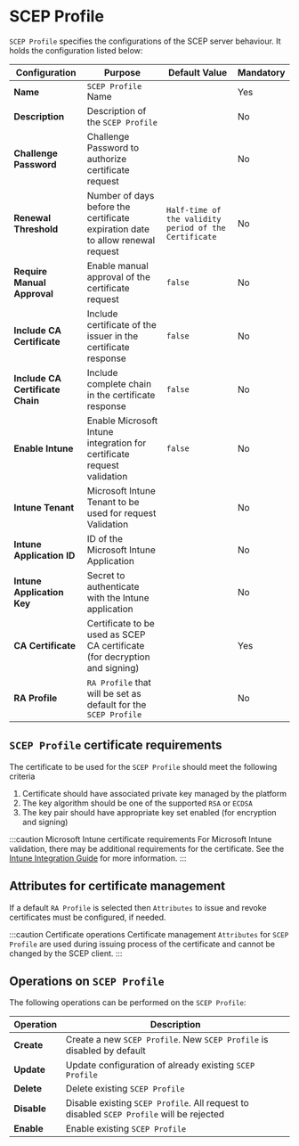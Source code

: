 # SCEP Profile

`SCEP Profile` specifies the configurations of the SCEP server behaviour. It holds the configuration listed below:

| Configuration                    | Purpose                                                                        | Default Value                                         | Mandatory                                     |
|----------------------------------|--------------------------------------------------------------------------------|-------------------------------------------------------|-----------------------------------------------|
| **Name**                         | `SCEP Profile` Name                                                            |                                                       | <span class="badge badge--success">Yes</span> |
| **Description**                  | Description of the `SCEP Profile`                                              |                                                       | <span class="badge badge--danger">No</span>   |
| **Challenge Password**           | Challenge Password to authorize certificate request                            |                                                       | <span class="badge badge--danger">No</span>   |
| **Renewal Threshold**            | Number of days before the certificate expiration date to allow renewal request | `Half-time of the validity period of the Certificate` | <span class="badge badge--danger">No</span>   |
| **Require Manual Approval**      | Enable manual approval of the certificate request                              | `false`                                               | <span class="badge badge--danger">No</span>   |
| **Include CA Certificate**       | Include certificate of the issuer in the certificate response                  | `false`                                               | <span class="badge badge--danger">No</span>   |
| **Include CA Certificate Chain** | Include complete chain in the certificate response                             | `false`                                               | <span class="badge badge--danger">No</span>   |
| **Enable Intune**                | Enable Microsoft Intune integration for certificate request validation         | `false`                                               | <span class="badge badge--danger">No</span>   |
| **Intune Tenant**                | Microsoft Intune Tenant to be used for request Validation                      |                                                       | <span class="badge badge--danger">No</span>   |
| **Intune Application ID**        | ID of the Microsoft Intune Application                                         |                                                       | <span class="badge badge--danger">No</span>   |
| **Intune Application Key**       | Secret to authenticate with the Intune application                             |                                                       | <span class="badge badge--danger">No</span>   |
| **CA Certificate**               | Certificate to be used as SCEP CA certificate (for decryption and signing)     |                                                       | <span class="badge badge--success">Yes</span> |
| **RA Profile**                   | `RA Profile` that will be set as default for the `SCEP Profile`                |                                                       | <span class="badge badge--danger">No</span>   |

## `SCEP Profile` certificate requirements

The certificate to be used for the `SCEP Profile` should meet the following criteria

1. Certificate should have associated private key managed by the platform
2. The key algorithm should be one of the supported `RSA` or `ECDSA`
3. The key pair should have appropriate key set enabled (for encryption and signing)

:::caution Microsoft Intune certificate requirements
For Microsoft Intune validation, there may be additional requirements for the certificate. See the [Intune Integration Guide](../../integration-guides/intune/overview) for more information.
:::

## Attributes for certificate management

If a default `RA Profile` is selected then `Attributes` to issue and revoke certificates must be configured, if needed.

:::caution Certificate operations
Certificate management `Attributes` for `SCEP Profile` are used during issuing process of the certificate and cannot be changed by the SCEP client.
:::

## Operations on `SCEP Profile`

The following operations can be performed on the `SCEP Profile`:

| Operation   | Description                                                                              |
|-------------|------------------------------------------------------------------------------------------|
| **Create**  | Create a new `SCEP Profile`. New `SCEP Profile` is disabled by default                   |
| **Update**  | Update configuration of already existing `SCEP Profile`                                  |
| **Delete**  | Delete existing `SCEP Profile`                                                           |
| **Disable** | Disable existing `SCEP Profile`. All request to disabled `SCEP Profile` will be rejected |
| **Enable**  | Enable existing `SCEP Profile`                                                           |
